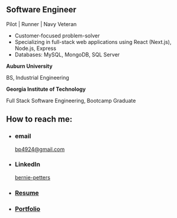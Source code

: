 
## Software Engineer

Pilot | Runner | Navy Veteran

  - Customer-focused problem-solver
  - Specializing in full-stack web applications using React (Next.js), Node.js, Express
  - Databases: MySQL, MongoDB, SQL Server
    
  
**Auburn University**

BS, Industrial Engineering

**Georgia Institute of Technology**

Full Stack Software Engineering, Bootcamp Graduate




## How to reach me: 

- ### email
  <a href="mailTo: bp4924@gmail.com?subject=Hello!" alt="" >bp4924@gmail.com</a>

- ### LinkedIn
  [bernie-petters](https://linkedin.com/in/bernie-petters)
  
- ### [Resume](https://docs.google.com/document/d/1ez6TmBcBWt2nIZzvBTAzX3z9E2mvwPqsEN5K10m-QTc/edit?usp=sharing)

- ### [Portfolio](https://bp4924.github.io/bp-react-portfolio/)

